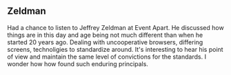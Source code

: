 ## Zeldman

Had a chance to listen to Jeffrey Zeldman at Event Apart. He discussed how things are in this day and age being not much different than when he started 20 years ago. Dealing with uncooperative browsers, differing screens, technoligies to standardize around. It's interesting to hear his point of view and maintain the same level of convictions for the standards. I wonder how how found such enduring principals.

